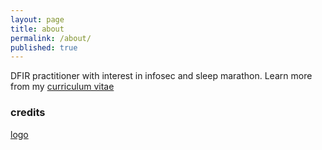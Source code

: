 ```yaml
---
layout: page
title: about
permalink: /about/
published: true
---
```


DFIR practitioner with interest in infosec and sleep marathon.
Learn more from my [curriculum vitae](https://aldosimon.com/cv)

### credits

[logo](https://www.freepik.com/3ab2ou)
